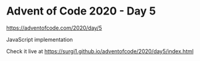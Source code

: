 # Advent of Code 2020 - Day 5

https://adventofcode.com/2020/day/5

JavaScript implementation

Check it live at https://surgi1.github.io/adventofcode/2020/day5/index.html